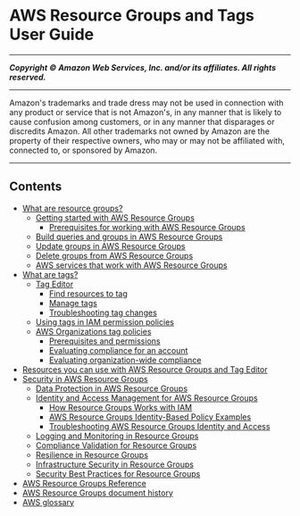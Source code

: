 # AWS Resource Groups and Tags User Guide

-----
*****Copyright &copy; Amazon Web Services, Inc. and/or its affiliates. All rights reserved.*****

-----
Amazon's trademarks and trade dress may not be used in 
     connection with any product or service that is not Amazon's, 
     in any manner that is likely to cause confusion among customers, 
     or in any manner that disparages or discredits Amazon. All other 
     trademarks not owned by Amazon are the property of their respective
     owners, who may or may not be affiliated with, connected to, or 
     sponsored by Amazon.

-----
## Contents
+ [What are resource groups?](resource-groups.md)
   + [Getting started with AWS Resource Groups](gettingstarted.md)
      + [Prerequisites for working with AWS Resource Groups](gettingstarted-prereqs.md)
   + [Build queries and groups in AWS Resource Groups](gettingstarted-query.md)
   + [Update groups in AWS Resource Groups](updating-resource-groups.md)
   + [Delete groups from AWS Resource Groups](deleting-resource-groups.md)
   + [AWS services that work with AWS Resource Groups](integrated-services-list.md)
+ [What are tags?](tagging.md)
   + [Tag Editor](tag-editor.md)
      + [Find resources to tag](find-resources-to-tag.md)
      + [Manage tags](tagging-resources.md)
      + [Troubleshooting tag changes](troubleshooting-tags.md)
   + [Using tags in IAM permission policies](tags-in-iam-policies.md)
   + [AWS Organizations tag policies](tag-policies-orgs.md)
      + [Prerequisites and permissions](tag-policies-prereqs.md)
      + [Evaluating compliance for an account](tag-policies-orgs-finding-noncompliant-tags.md)
      + [Evaluating organization-wide compliance](tag-policies-orgs-evaluating-org-wide-compliance.md)
+ [Resources you can use with AWS Resource Groups and Tag Editor](supported-resources.md)
+ [Security in AWS Resource Groups](security.md)
   + [Data Protection in AWS Resource Groups](security_data-protection.md)
   + [Identity and Access Management for AWS Resource Groups](security-iam.md)
      + [How Resource Groups Works with IAM](security_iam_service-with-iam.md)
      + [AWS Resource Groups Identity-Based Policy Examples](security_iam_id-based-policy-examples.md)
      + [Troubleshooting AWS Resource Groups Identity and Access](security_iam_troubleshoot.md)
   + [Logging and Monitoring in Resource Groups](security_logging-monitoring.md)
   + [Compliance Validation for Resource Groups](security_compliance.md)
   + [Resilience in Resource Groups](security_resilience.md)
   + [Infrastructure Security in Resource Groups](security_infrastructure.md)
   + [Security Best Practices for Resource Groups](security_best-practices.md)
+ [AWS Resource Groups Reference](reference.md)
+ [AWS Resource Groups document history](doc-history.md)
+ [AWS glossary](glossary.md)